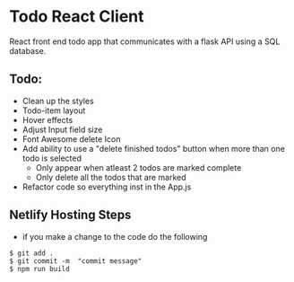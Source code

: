 # Todo React Client

React front end todo app that communicates with a flask API using a SQL database.

## Todo:

- Clean up the styles
- Todo-item layout
- Hover effects
- Adjust Input field size
- Font Awesome delete Icon
- Add ability to use a "delete finished todos" button when more than one todo is selected
  - Only appear when atleast 2 todos are marked complete
  - Only delete all the todos that are marked
- Refactor code so everything inst in the App.js

## Netlify Hosting Steps
- if you make a change to the code do the following
```
$ git add .
$ git commit -m  "commit message"
$ npm run build
```